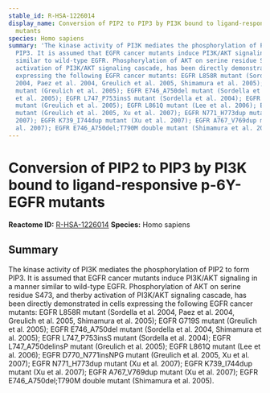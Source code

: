 ```yaml
---
stable_id: R-HSA-1226014
display_name: Conversion of PIP2 to PIP3 by PI3K bound to ligand-responsive p-6Y-EGFR
  mutants
species: Homo sapiens
summary: 'The kinase activity of PI3K mediates the phosphorylation of PIP2 to form
  PIP3. It is assumed that EGFR cancer mutants induce PI3K/AKT signaling in a manner
  similar to wild-type EGFR. Phosphorylation of AKT on serine residue S473, and therby
  activation of PI3K/AKT signaling cascade, has been directly demonstrated in cells
  expressing the following EGFR cancer mutants: EGFR L858R mutant (Sordella et al.
  2004, Paez et al. 2004, Greulich et al. 2005, Shimamura et al. 2005); EGFR G719S
  mutant (Greulich et al. 2005); EGFR E746_A750del mutant (Sordella et al. 2004, Shimamura
  et al. 2005); EGFR L747_P753insS mutant (Sordella et al. 2004); EGFR L747_A750delinsP
  mutant (Greulich et al. 2005); EGFR L861Q mutant (Lee et al. 2006); EGFR D770_N771insNPG
  mutant (Greulich et al. 2005, Xu et al. 2007); EGFR N771_H773dup mutant (Xu et al.
  2007); EGFR K739_I744dup mutant (Xu et al. 2007); EGFR A767_V769dup mutant (Xu et
  al. 2007); EGFR E746_A750del;T790M double mutant (Shimamura et al. 2005).'
---
```


# Conversion of PIP2 to PIP3 by PI3K bound to ligand-responsive p-6Y-EGFR mutants
**Reactome ID:** [R-HSA-1226014](https://reactome.org/content/detail/R-HSA-1226014)
**Species:** Homo sapiens

## Summary

The kinase activity of PI3K mediates the phosphorylation of PIP2 to form PIP3. It is assumed that EGFR cancer mutants induce PI3K/AKT signaling in a manner similar to wild-type EGFR. Phosphorylation of AKT on serine residue S473, and therby activation of PI3K/AKT signaling cascade, has been directly demonstrated in cells expressing the following EGFR cancer mutants: EGFR L858R mutant (Sordella et al. 2004, Paez et al. 2004, Greulich et al. 2005, Shimamura et al. 2005); EGFR G719S mutant (Greulich et al. 2005); EGFR E746_A750del mutant (Sordella et al. 2004, Shimamura et al. 2005); EGFR L747_P753insS mutant (Sordella et al. 2004); EGFR L747_A750delinsP mutant (Greulich et al. 2005); EGFR L861Q mutant (Lee et al. 2006); EGFR D770_N771insNPG mutant (Greulich et al. 2005, Xu et al. 2007); EGFR N771_H773dup mutant (Xu et al. 2007); EGFR K739_I744dup mutant (Xu et al. 2007); EGFR A767_V769dup mutant (Xu et al. 2007); EGFR E746_A750del;T790M double mutant (Shimamura et al. 2005).

